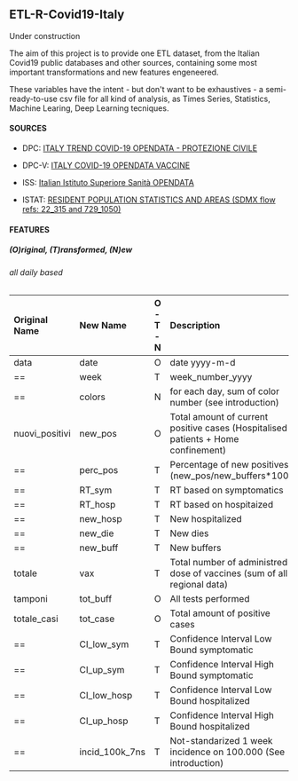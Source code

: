 ## ETL-R-Covid19-Italy

Under construction

The aim of this project is to provide one ETL dataset, from the Italian Covid19 public databases and other sources, containing some most important transformations and new features engeneered.

These variables have the intent - but don't want to be exhaustives - a semi-ready-to-use csv file for all kind of analysis, as Times Series, Statistics, Machine Learing, Deep Learning tecniques.

#### **SOURCES**

- DPC: [ITALY TREND COVID-19 OPENDATA - PROTEZIONE CIVILE](https://github.com/pcm-dpc/COVID-19/blob/master/dati-andamento-covid19-italia.md)

- DPC-V: [ITALY COVID-19 OPENDATA VACCINE](https://github.com/italia/covid19-opendata-vaccini/blob/master/README.md)

- ISS: [Italian Istituto Superiore Sanità OPENDATA](https://www.epicentro.iss.it/coronavirus/sars-cov-2-sorveglianza-dati)

- ISTAT: [RESIDENT POPULATION STATISTICS AND AREAS (SDMX flow refs: 22_315 and 729_1050)](http://dati.istat.it/)


#### **FEATURES**
##### **(O)riginal, (T)ransformed, (N)ew**
###### *all daily based*

| Original Name| New Name | O - T - N | Description | Source |
| :----------- | :----------- | :----------- | :------------- | :----------- |
| data | date | O | date yyyy-m-d | == |
| == | week | T | week_number_yyyy | == |
| == | colors | N | for each day, sum of color number (see introduction) | GU |
| nuovi_positivi | new_pos | O | Total amount of current positive cases (Hospitalised patients + Home confinement) | DPC |
| == | perc_pos | T | Percentage of new positives (new_pos/new_buffers*100) | DPC |
| == | RT_sym | T | RT based on symptomatics | ISS |
| == | RT_hosp | T | RT based on hospitaized | DPC |
| == | new_hosp | T | New hospitalized | DPC |
| == | new_die | T | New dies | DPC |
| == | new_buff | T | New buffers | DPC |
| totale | vax | T | Total number of administred dose of vaccines (sum of all regional data)  | DPC-V |
| tamponi | tot_buff | O | All tests performed | DPC |
| totale_casi | tot_case | O | Total amount of positive cases | DPC |
| == | CI_low_sym | T | Confidence Interval Low Bound symptomatic | ISS |
| == | CI_up_sym | T | Confidence Interval High Bound symptomatic | ISS |
| == | CI_low_hosp | T | Confidence Interval Low Bound hospitalized | DPC |
| == | CI_up_hosp | T | Confidence Interval High Bound hospitalized | DPC |
| == | incid_100k_7ns | T | Not-standarized 1 week incidence on 100.000 (See introduction) | DPC, ISTAT |


